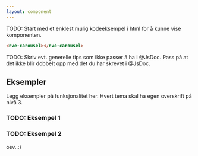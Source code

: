 ```yaml
---
layout: component
---
```


TODO: Start med et enklest mulig kodeeksempel i html for å kunne vise komponenten.
<CodeExamplePreview>

```html
<nve-carousel></nve-carousel>
```

</CodeExamplePreview>

TODO: Skriv evt. generelle tips som ikke passer å ha i @JsDoc. Pass på at det ikke blir dobbelt opp med det du har skrevet i @JsDoc.

## Eksempler

Legg eksempler på funksjonalitet her. Hvert tema skal ha egen overskrift på nivå 3.

### TODO: Eksempel 1
### TODO: Eksempel 2
osv..:)